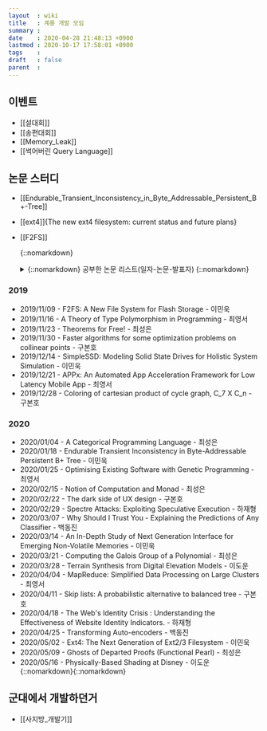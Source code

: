 ```yaml
---
layout  : wiki
title   : 계룡 개발 모임
summary : 
date    : 2020-04-28 21:48:13 +0900
lastmod : 2020-10-17 17:58:01 +0900
tags    : 
draft   : false
parent  : 
---
```


## 이벤트
 * [[설대회]]
 * [[송편대회]]
 * [[Memory_Leak]]
 * [[썩어버린 Query Language]]
## 논문 스터디
 * [[Endurable_Transient_Inconsistency_in_Byte_Addressable_Persistent_B+-Tree]] 
 * [[ext4]]{The new ext4 filesystem: current status and future plans}
 * [[F2FS]]

     {::nomarkdown}<details>{::nomarkdown}
     {::nomarkdown}<summary>{::nomarkdown}
       공부한 논문 리스트(일자-논문-발표자)
     {::nomarkdown}</summary>{::nomarkdown}
### 2019
* 2019/11/09 - F2FS: A New File System for Flash Storage - 이민욱
* 2019/11/16 - A Theory of Type Polymorphism in Programming - 최영서
* 2019/11/23 - Theorems for Free! - 최성은
* 2019/11/30 - Faster algorithms for some optimization problems on collinear points - 구본호
* 2019/12/14 - SimpleSSD: Modeling Solid State Drives for Holistic System Simulation - 이민욱
* 2019/12/21 - APPx: An Automated App Acceleration Framework for Low Latency Mobile App - 최영서
* 2019/12/28 - Coloring of cartesian product of cycle graph, C_7 X C_n - 구본호
### 2020
* 2020/01/04 - A Categorical Programming Language - 최성은
* 2020/01/18 - Endurable Transient Inconsistency in Byte-Addressable Persistent B+ Tree - 이민욱
* 2020/01/25 - Optimising Existing Software with Genetic Programming - 최영서
* 2020/02/15 - Notion of Computation and Monad - 최성은
* 2020/02/22 - The dark side of UX design - 구본호
* 2020/02/29 - Spectre Attacks: Exploiting Speculative Execution - 하재형
* 2020/03/07 - Why Should I Trust You - Explaining the Predictions of Any Classifier - 백동진
* 2020/03/14 - An In-Depth Study of Next Generation Interface for Emerging Non-Volatile Memories - 이민욱
* 2020/03/21 - Computing the Galois Group of a Polynomial - 최성은
* 2020/03/28 - Terrain Synthesis from Digital Elevation Models - 이도운
* 2020/04/04 - MapReduce: Simplified Data Processing on Large Clusters - 최영서
* 2020/04/11 - Skip lists: A probabilistic alternative to balanced tree - 구본호
* 2020/04/18 - The Web's Identity Crisis : Understanding the Effectiveness of Website Identity Indicators. - 하재형
* 2020/04/25 - Transforming Auto-encoders - 백동진
* 2020/05/02 - Ext4: The Next Generation of Ext2/3 Filesystem - 이민욱
* 2020/05/09 - Ghosts of Departed Proofs (Functional Pearl) - 최성은
* 2020/05/16 - Physically-Based Shading at Disney - 이도운
    {::nomarkdown}</details>{::nomarkdown}

## 군대에서 개발하던거
 * [[사지방_개발기]]
